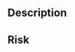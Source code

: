 ## Description
<!-- Briefly describe the changes you've made and link any relevant issues (e.g., "Fixes #123"). -->

<!-- If the PR includes UI changes, please attach a screenshot or GIF to illustrate the modifications. -->

<!-- Your content here -->

## Risk
<!-- Discuss potential risks and how they will be mitigated. Consider the impact and whether the changes are safe to rollback. -->

<!-- Your content here -->

<!-- ## Deploy Plan -->
<!-- Outline the deployment steps. Specify the order of operations and any considerations that should be made before, during, and after deployment/ -->

<!-- Your content here -->

